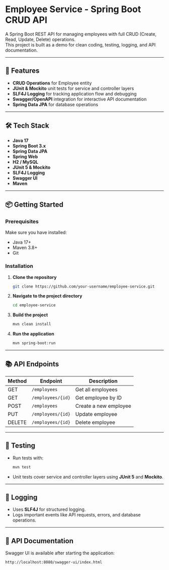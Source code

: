 # Employee Service - Spring Boot CRUD API

A Spring Boot REST API for managing employees with full CRUD (Create, Read, Update, Delete) operations.  
This project is built as a demo for clean coding, testing, logging, and API documentation.

---

## 🚀 Features
- **CRUD Operations** for Employee entity
- **JUnit & Mockito** unit tests for service and controller layers
- **SLF4J Logging** for tracking application flow and debugging
- **Swagger/OpenAPI** integration for interactive API documentation
- **Spring Data JPA** for database operations
---

## 🛠 Tech Stack
- **Java 17**
- **Spring Boot 3.x**
- **Spring Data JPA**
- **Spring Web**
- **H2 / MySQL**
- **JUnit 5 & Mockito**
- **SLF4J Logging**
- **Swagger UI**
- **Maven**

---

## 📦 Getting Started

### Prerequisites
Make sure you have installed:
- Java 17+
- Maven 3.8+
- Git

### Installation
1. **Clone the repository**
   ```bash
   git clone https://github.com/your-username/employee-service.git
   ```
2. **Navigate to the project directory**
   ```bash
   cd employee-service
   ```
3. **Build the project**
   ```bash
   mvn clean install
   ```
4. **Run the application**
   ```bash
   mvn spring-boot:run
   ```

---

## 📚 API Endpoints

| Method | Endpoint         | Description             |
|--------|-----------------|-------------------------|
| GET    | `/employees`    | Get all employees       |
| GET    | `/employees/{id}` | Get employee by ID    |
| POST   | `/employees`    | Create a new employee   |
| PUT    | `/employees/{id}` | Update employee       |
| DELETE | `/employees/{id}` | Delete employee       |

---

## 🧪 Testing
- Run tests with:
  ```bash
  mvn test
  ```
- Unit tests cover service and controller layers using **JUnit 5** and **Mockito**.

---

## 📝 Logging
- Uses **SLF4J** for structured logging.
- Logs important events like API requests, errors, and database operations.

---

## 📖 API Documentation
Swagger UI is available after starting the application:
```
http://localhost:8080/swagger-ui/index.html
```
